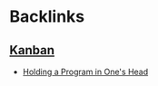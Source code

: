 
# Backlinks
## [Kanban](<Kanban.md>)
- [Holding a Program in One's Head](<Holding a Program in One's Head.md>)


